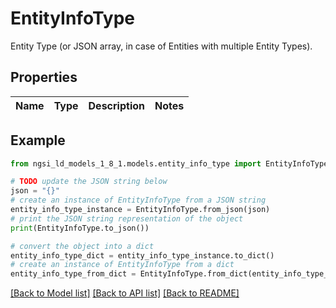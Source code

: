 # EntityInfoType

Entity Type (or JSON array, in case of Entities with multiple Entity Types). 

## Properties

Name | Type | Description | Notes
------------ | ------------- | ------------- | -------------

## Example

```python
from ngsi_ld_models_1_8_1.models.entity_info_type import EntityInfoType

# TODO update the JSON string below
json = "{}"
# create an instance of EntityInfoType from a JSON string
entity_info_type_instance = EntityInfoType.from_json(json)
# print the JSON string representation of the object
print(EntityInfoType.to_json())

# convert the object into a dict
entity_info_type_dict = entity_info_type_instance.to_dict()
# create an instance of EntityInfoType from a dict
entity_info_type_from_dict = EntityInfoType.from_dict(entity_info_type_dict)
```
[[Back to Model list]](../README.md#documentation-for-models) [[Back to API list]](../README.md#documentation-for-api-endpoints) [[Back to README]](../README.md)


